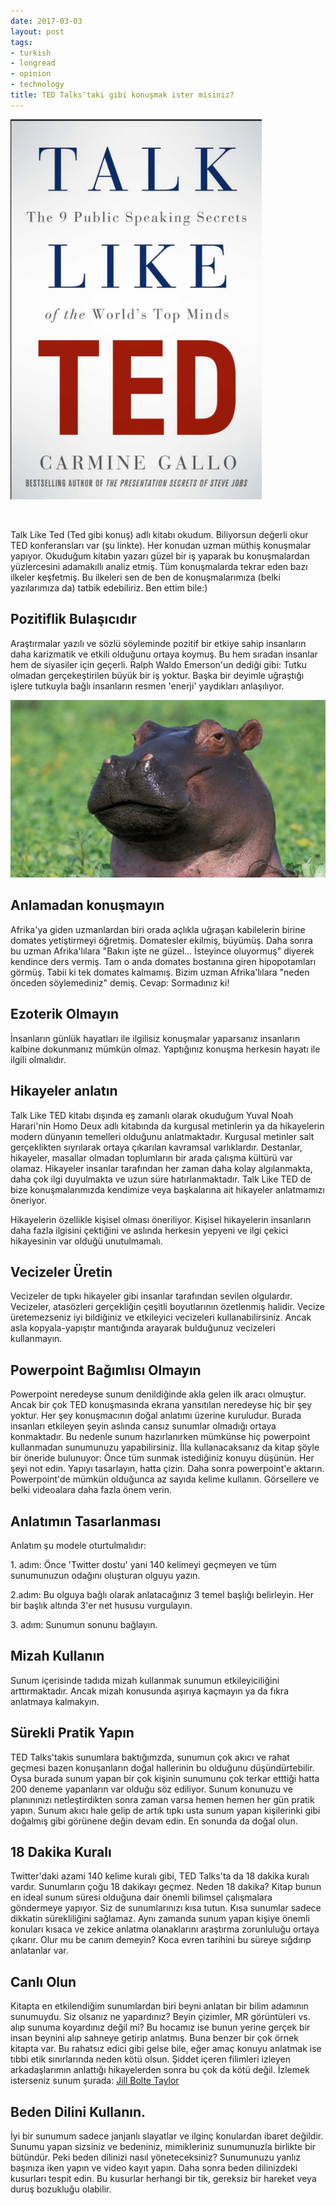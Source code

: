 ```yaml
---
date: 2017-03-03
layout: post
tags:
- turkish
- longread
- opinion
- technology
title: TED Talks'taki gibi konuşmak ister misiniz?
---
```


![ted](/images/ted.png)

 

Talk Like Ted (Ted gibi konuş) adlı kitabı okudum. Biliyorsun değerli okur TED konferansları var (şu linkte). Her konudan uzman müthiş konuşmalar yapıyor. Okuduğum kitabın yazarı güzel bir iş yaparak bu konuşmalardan yüzlercesini adamakıllı analiz etmiş. Tüm konuşmalarda tekrar eden bazı ilkeler keşfetmiş. Bu ilkeleri sen de ben de konuşmalarımıza (belki yazılarımıza da) tatbik edebiliriz. Ben ettim bile:)

## Pozitiflik Bulaşıcıdır

Araştırmalar yazılı ve sözlü söyleminde pozitif bir etkiye sahip insanların daha karizmatik ve etkili olduğunu ortaya koymuş. Bu hem sıradan insanlar hem de siyasiler için geçerli. Ralph Waldo Emerson'un dediği gibi: Tutku olmadan gerçekeştirilen büyük bir iş yoktur. Başka bir deyimle uğraştığı işlere tutkuyla bağlı insanların resmen 'enerji' yaydıkları anlaşılıyor.

![hippo.PNG](/images/hippo.png)

## Anlamadan konuşmayın

Afrika'ya giden uzmanlardan biri orada açlıkla uğraşan kabilelerin birine domates yetiştirmeyi öğretmiş. Domatesler ekilmiş, büyümüş. Daha sonra bu uzman Afrika'lılara "Bakın işte ne güzel... İsteyince oluyormuş" diyerek kendince ders vermiş. Tam o anda domates bostanına giren hipopotamları görmüş. Tabii ki tek domates kalmamış. Bizim uzman Afrika'lılara "neden önceden söylemediniz" demiş. Cevap: Sormadınız ki!

## Ezoterik Olmayın

İnsanların günlük hayatları ile ilgilisiz konuşmalar yaparsanız insanların kalbine dokunmanız mümkün olmaz. Yaptığınız konuşma herkesin hayatı ile ilgili olmalıdır.

## Hikayeler anlatın

Talk Like TED kitabı dışında eş zamanlı olarak okuduğum Yuval Noah Harari'nin Homo Deux adlı kitabında da kurgusal metinlerin ya da hikayelerin modern dünyanın temelleri olduğunu anlatmaktadır. Kurgusal metinler salt gerçeklikten sıyrılarak ortaya çıkarılan kavramsal varlıklardır. Destanlar, hikayeler, masallar olmadan toplumların bir arada çalışma kültürü var olamaz. Hikayeler insanlar tarafından her zaman daha kolay algılanmakta, daha çok ilgi duyulmakta ve uzun süre hatırlanmaktadır. Talk Like TED de bize konuşmalarımızda kendimize veya başkalarına ait hikayeler anlatmamızı öneriyor.

Hikayelerin özellikle kişisel olması öneriliyor. Kişisel hikayelerin insanların daha fazla ilgisini çektiğini ve aslında herkesin yepyeni ve ilgi çekici hikayesinin var olduğü unutulmamalı.

## Vecizeler Üretin

Vecizeler de tıpkı hikayeler gibi insanlar tarafından sevilen olgulardır. Vecizeler, atasözleri gerçekliğin çeşitli boyutlarının özetlenmiş halidir. Vecize üretemezseniz iyi bildiğiniz ve etkileyici vecizeleri kullanabilirsiniz. Ancak asla kopyala-yapıştır mantığında arayarak bulduğunuz vecizeleri kullanmayın.

## Powerpoint Bağımlısı Olmayın

Powerpoint neredeyse sunum denildiğinde akla gelen ilk aracı olmuştur. Ancak bir çok TED konuşmasında ekrana yansıtılan neredeyse hiç bir şey yoktur. Her şey konuşmacının doğal anlatımı üzerine kuruludur. Burada insanları etkileyen şeyin aslında cansız sunumlar olmadığı ortaya konmaktadır. Bu nedenle sunum hazırlanırken mümkünse hiç powerpoint kullanmadan sunumunuzu yapabilirsiniz. İlla kullanacaksanız da kitap şöyle bir öneride bulunuyor: Önce tüm sunmak istediğiniz konuyu düşünün. Her şeyi not edin. Yapıyı tasarlayın, hatta çizin. Daha sonra powerpoint'e aktarın. Powerpoint'de mümkün olduğunca az sayıda kelime kullanın. Görsellere ve belki videoalara daha fazla önem verin.

## Anlatımın Tasarlanması

Anlatım şu modele oturtulmalıdır:

1\. adım: Önce 'Twitter dostu' yani 140 kelimeyi geçmeyen ve tüm sunumunuzun odağını oluşturan olguyu yazın.

2.adım: Bu olguya bağlı olarak anlatacağınız 3 temel başlığı belirleyin. Her bir başlık altında 3'er net hususu vurgulayın.

3\. adım: Sunumun sonunu bağlayın.

## Mizah Kullanın

Sunum içerisinde tadıda mizah kullanmak sunumun etkileyiciliğini arttırmaktadır. Ancak mizah konusunda aşırıya kaçmayın ya da fıkra anlatmaya kalmakyın.

## Sürekli Pratik Yapın

TED Talks'takis sunumlara baktığımzda, sunumun çok akıcı ve rahat geçmesi bazen konuşanların doğal hallerinin bu olduğunu düşündürtebilir. Oysa burada sunum yapan bir çok kişinin sunumunu çok terkar etttiği hatta 200 deneme yapanların var olduğu söz ediliyor. Sunum konunuzu ve planınınızı netleştirdikten sonra zaman varsa hemen hemen her gün pratik yapın. Sunum akıcı hale gelip de artık tıpkı usta sunum yapan kişilerinki gibi doğalmış gibi görünene değin devam edin. En sonunda da doğal olun.

## 18 Dakika Kuralı

Twitter'daki azami 140 kelime kuralı gibi, TED Talks'ta da 18 dakika kuralı vardır. Sunumların çoğu 18 dakikayı geçmez. Neden 18 dakika? Kitap bunun en ideal sunum süresi olduğuna dair önemli bilimsel çalışmalara göndermeye yapıyor. Siz de sunumlarınızı kısa tutun. Kısa sunumlar sadece dikkatin sürekliliğini sağlamaz. Aynı zamanda sunum yapan kişiye önemli konuları kısaca ve zekice anlatma olanaklarını araştırma zorunluluğu ortaya çıkarır. Olur mu be canım demeyin? Koca evren tarihini bu süreye sığdırıp anlatanlar var.

## Canlı Olun

Kitapta en etkilendiğim sunumlardan biri beyni anlatan bir bilim adamının sunumuydu. Siz olsanız ne yapardınız? Beyin çizimler, MR görüntüleri vs. alıp sunuma koyardınız değil mi? Bu hocamız ise bunun yerine gerçek bir insan beynini alıp sahneye getirip anlatmış. Buna benzer bir çok örnek kitapta var. Bu rahatsız edici gibi gelse bile, eğer amaç konuyu anlatmak ise tıbbi etik sınırlarında neden kötü olsun. Şiddet içeren filimleri izleyen arkadaşlarımın anlattığı hikayelerden sonra bu çok da kötü değil. İzlemek isterseniz sunum şurada: [Jill Bolte Taylor](https://www.ted.com/talks/jill_bolte_taylor_s_powerful_stroke_of_insight#t-176288)

## Beden Dilini Kullanın.

İyi bir sunumum sadece janjanlı slayatlar ve ilginç konulardan ibaret değildir. Sunumu yapan sizsiniz ve bedeniniz, mimikleriniz sunumunuzla birlikte bir bütündür. Peki beden dilinizi nasıl yöneteceksiniz? Sunumunuzu yanlız başınıza iken yapın ve video kayıt yapın. Daha sonra beden dilinizdeki kusurları tespit edin. Bu kusurlar herhangi bir tik, gereksiz bir hareket veya duruş bozukluğu olabilir.
